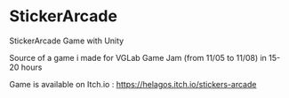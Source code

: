 # StickerArcade
StickerArcade Game with Unity

Source of a game i made for VGLab Game Jam (from 11/05 to 11/08) in 15-20 hours

Game is available on Itch.io : https://helagos.itch.io/stickers-arcade
